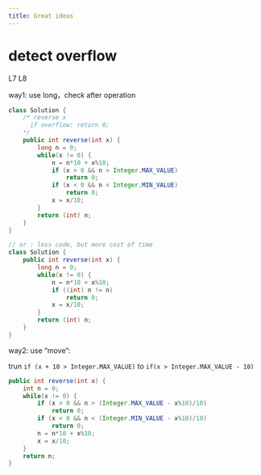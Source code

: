 ```yaml
---
title: Great ideas
---
```


# detect overflow

L7 L8

way1: use long，check after operation

```java
class Solution {
    /* reverse x 
      if overflow: return 0;
    */
    public int reverse(int x) {
        long n = 0;
        while(x != 0) {
            n = n*10 + x%10;
            if (x > 0 && n > Integer.MAX_VALUE)
                return 0;
            if (x < 0 && n < Integer.MIN_VALUE)
                return 0;
            x = x/10;
        }
        return (int) n;
    }
}

// or : less code, but more cost of time
class Solution {
    public int reverse(int x) {
        long n = 0;
        while(x != 0) {
            n = n*10 + x%10;
            if ((int) n != n)
                return 0;
            x = x/10;
        }
        return (int) n;
    }
}
```

way2: use “move”:

trun `if (x + 10 > Integer.MAX_VALUE)` to `if(x > Integer.MAX_VALUE - 10)`

```java
public int reverse(int x) {
    int n = 0;
    while(x != 0) {
        if (x > 0 && n > (Integer.MAX_VALUE - x%10)/10)
            return 0;
        if (x < 0 && n < (Integer.MIN_VALUE - x%10)/10)
            return 0;
        n = n*10 + x%10;
        x = x/10;
    }
    return n;
}
```



